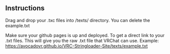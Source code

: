 ## Instructions
Drag and drop your .txc files into /texts/ directory. You can delete the example.txt

Make sure your github pages is up and deployed. To get a direct link to your .txt files. This will give you the raw .txt file that VRChat can use. 
Example: https://avocadovr.github.io/VRC-Stringloader-Site/texts/example.txt
